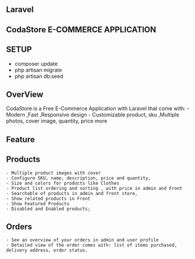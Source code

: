 ## Laravel
## CodaStore E-COMMERCE APPLICATION 

## SETUP
- composer update
- php artisan migrate
- php artisan db:seed


## OverView
  CodaStore is a Free E-Commerce Application with Laravel that come with:
     - Modern ,Fast ,Responsive design
     - Customizable product, sku ,Multiple photos, cover image, quantity, price more

## Feature

## Products
    - Multiple product images with cover
    - Configure SKU, name, description, price and quantity,
    - Size and colors for products like Clothes
    - Product list ordering and sorting , with price in admin and Front
    - Searchable of products in admin and front store,
    - Show related products in Front
    - Show Featured Products
    - Disabled and Enabled products;

## Orders
    - See an overview of your orders in admin and user profile
    - Detailed view of the order comes with: list of items purchased, delivery address, order status.   


